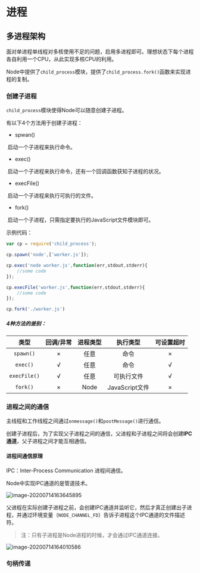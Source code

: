 # 进程

## 多进程架构

面对单进程单线程对多核使用不足的问题，启用多进程即可。理想状态下每个进程各自利用一个CPU，从此实现多核CPU的利用。

Node中提供了`child_process`模块，提供了`child_process.fork()`函数来实现进程的复制。

### 创建子进程

`child_process`模块使得Node可以随意创建子进程。

有以下4个方法用于创建子进程：

* spwan()

​      启动一个子进程来执行命令。

* exec()

​      启动一个子进程来执行命令，还有一个回调函数获知子进程的状况。

* execFile()

​      启动一个子进程来执行可执行的文件。

* fork()

​      启动一个子进程，只需指定要执行的JavaScript文件模块即可。

示例代码：

```js
var cp = require('child_process');

cp.spawn('node',['worker.js']);

cp.exec('node worker.js',function(err,stdout,stderr){
    //some code
});

cp.execFile('worker.js',function(err,stdout,stderr){
    //some code
});

cp.fork('./worker.js')
```

##### 4种方法的差别：

|     类型     | 回调/异常 | 进程类型 |    执行类型    | 可设置超时 |
| :----------: | :-------: | :------: | :------------: | :--------: |
|  `spawn()`   |     ×     |   任意   |      命令      |     ×      |
|   `exec()`   |     √     |   任意   |      命令      |     √      |
| `execFile()` |     √     |   任意   |   可执行文件   |     √      |
|   `fork()`   |     ×     |   Node   | JavaScript文件 |     ×      |

### 进程之间的通信

 主线程和工作线程之间通过`onmessage()`和`postMessage()`进行通信。

创建子进程后，为了实现父子进程之间的通信，父进程和子进程之间将会创建**IPC通道**，父子进程之间才能互相通信。

#### 进程间通信原理

IPC：Inter-Process Communication  进程间通信。

Node中实现IPC通道的是管道技术。

![image-20200714163645895](C:\Users\76110\AppData\Roaming\Typora\typora-user-images\image-20200714163645895.png)

​        父进程在实际创建子进程之前，会创建IPC通道并监听它，然后才真正创建出子进程，并通过环境变量（`NODE_CHANNEL_FD`）告诉子进程这个IPC通道的文件描述符。

>  注：只有子进程是Node进程的时候，才会通过IPC通道连接。

![image-20200714164010586](C:\Users\76110\AppData\Roaming\Typora\typora-user-images\image-20200714164010586.png)

### 句柄传递









